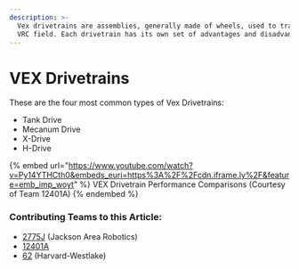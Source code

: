 ```yaml
---
description: >-
  Vex drivetrains are assemblies, generally made of wheels, used to traverse the
  VRC field. Each drivetrain has its own set of advantages and disadvantages.
---
```


# VEX Drivetrains

These are the four most common types of Vex Drivetrains:

* Tank Drive
* Mecanum Drive
* X-Drive
* H-Drive

{% embed url="https://www.youtube.com/watch?v=Py14YTHCth0&embeds_euri=https%3A%2F%2Fcdn.iframe.ly%2F&feature=emb_imp_woyt" %}
VEX Drivetrain Performance Comparisons (Courtesy of Team 12401A)
{% endembed %}

### Contributing Teams to this Article:

* [2775J](https://www.youtube.com/channel/UCxpfFq6ShDvgmU9P4y6rc\_Q?view\_as=subscriber) (Jackson Area Robotics)
* [12401A](https://www.youtube.com/channel/UCAzzKKNSyt7bmP-ZqxP5Ygw)&#x20;
* [62](https://hw-robotics.web.app) (Harvard-Westlake)
